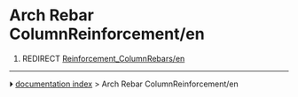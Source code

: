 # Arch Rebar ColumnReinforcement/en
1.  REDIRECT [Reinforcement_ColumnRebars/en](Reinforcement_ColumnRebars/en.md)



---
⏵ [documentation index](../README.md) > Arch Rebar ColumnReinforcement/en
